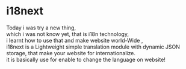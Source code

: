 # i18next
Today i was try a new thing,
<br>
which i was not know yet, that is i18n technology, 
<br>
i learnt how to use that and make website world-Wide , 
<br>
i18next is a Lightweight simple translation module with dynamic JSON storage, that make your website for internationalize.
<br>
it is basically use for enable to change the language on website!
